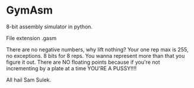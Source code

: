 # GymAsm
8-bit assembly simulator in python.

File extension .gasm

There are no negative numbers, why lift nothing?
Your one rep max is 255, no exceptions.
8 bits for 8 reps.
You wanna represent more than that you figure it out.
There are NO floating points because if you're not incrementing by a plate at a time YOU'RE A PUSSY!!!!

All hail Sam Sulek.
